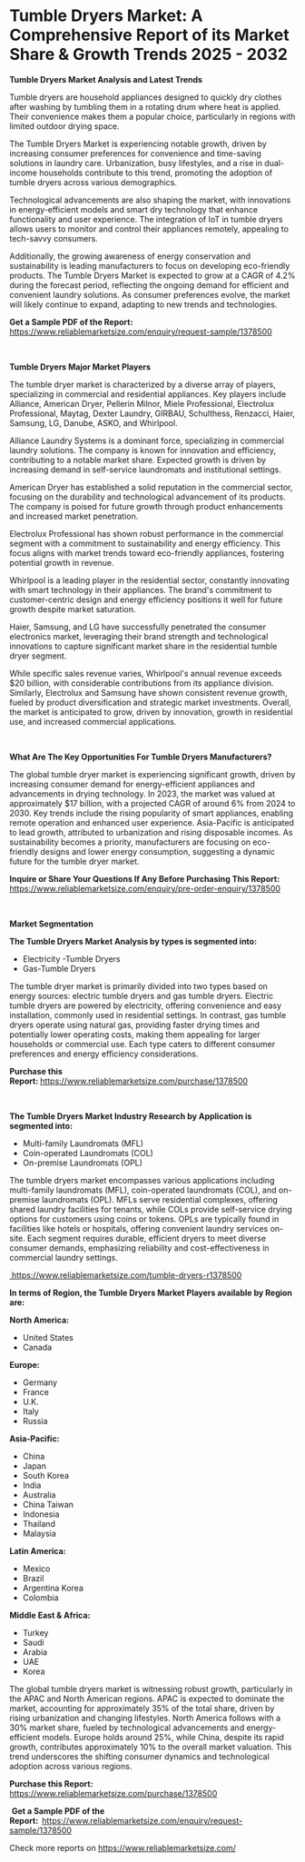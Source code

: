 <p><h1>Tumble Dryers Market: A Comprehensive Report of its Market Share & Growth Trends 2025 - 2032</h1></p><p><strong>Tumble Dryers Market Analysis and Latest Trends</strong></p>
<p><p>Tumble dryers are household appliances designed to quickly dry clothes after washing by tumbling them in a rotating drum where heat is applied. Their convenience makes them a popular choice, particularly in regions with limited outdoor drying space. </p><p>The Tumble Dryers Market is experiencing notable growth, driven by increasing consumer preferences for convenience and time-saving solutions in laundry care. Urbanization, busy lifestyles, and a rise in dual-income households contribute to this trend, promoting the adoption of tumble dryers across various demographics. </p><p>Technological advancements are also shaping the market, with innovations in energy-efficient models and smart dry technology that enhance functionality and user experience. The integration of IoT in tumble dryers allows users to monitor and control their appliances remotely, appealing to tech-savvy consumers.</p><p>Additionally, the growing awareness of energy conservation and sustainability is leading manufacturers to focus on developing eco-friendly products. The Tumble Dryers Market is expected to grow at a CAGR of 4.2% during the forecast period, reflecting the ongoing demand for efficient and convenient laundry solutions. As consumer preferences evolve, the market will likely continue to expand, adapting to new trends and technologies.</p></p>
<p><strong>Get a Sample PDF of the Report:&nbsp;</strong> <a href="https://www.reliablemarketsize.com/enquiry/request-sample/1378500?utm_campaign=1939&utm_medium=2&utm_source=Github&utm_content=ia&utm_term=16022025&utm_id=tumble-dryers">https://www.reliablemarketsize.com/enquiry/request-sample/1378500</a></p>
<p>&nbsp;</p>
<p><strong>Tumble Dryers Major Market Players</strong></p>
<p><p>The tumble dryer market is characterized by a diverse array of players, specializing in commercial and residential appliances. Key players include Alliance, American Dryer, Pellerin Milnor, Miele Professional, Electrolux Professional, Maytag, Dexter Laundry, GIRBAU, Schulthess, Renzacci, Haier, Samsung, LG, Danube, ASKO, and Whirlpool. </p><p>Alliance Laundry Systems is a dominant force, specializing in commercial laundry solutions. The company is known for innovation and efficiency, contributing to a notable market share. Expected growth is driven by increasing demand in self-service laundromats and institutional settings.</p><p>American Dryer has established a solid reputation in the commercial sector, focusing on the durability and technological advancement of its products. The company is poised for future growth through product enhancements and increased market penetration.</p><p>Electrolux Professional has shown robust performance in the commercial segment with a commitment to sustainability and energy efficiency. This focus aligns with market trends toward eco-friendly appliances, fostering potential growth in revenue.</p><p>Whirlpool is a leading player in the residential sector, constantly innovating with smart technology in their appliances. The brand's commitment to customer-centric design and energy efficiency positions it well for future growth despite market saturation.</p><p>Haier, Samsung, and LG have successfully penetrated the consumer electronics market, leveraging their brand strength and technological innovations to capture significant market share in the residential tumble dryer segment. </p><p>While specific sales revenue varies, Whirlpool's annual revenue exceeds $20 billion, with considerable contributions from its appliance division. Similarly, Electrolux and Samsung have shown consistent revenue growth, fueled by product diversification and strategic market investments. Overall, the market is anticipated to grow, driven by innovation, growth in residential use, and increased commercial applications.</p></p>
<p>&nbsp;</p>
<p><strong>What Are The Key Opportunities For Tumble Dryers Manufacturers?</strong></p>
<p><p>The global tumble dryer market is experiencing significant growth, driven by increasing consumer demand for energy-efficient appliances and advancements in drying technology. In 2023, the market was valued at approximately $17 billion, with a projected CAGR of around 6% from 2024 to 2030. Key trends include the rising popularity of smart appliances, enabling remote operation and enhanced user experience. Asia-Pacific is anticipated to lead growth, attributed to urbanization and rising disposable incomes. As sustainability becomes a priority, manufacturers are focusing on eco-friendly designs and lower energy consumption, suggesting a dynamic future for the tumble dryer market.</p></p>
<p><strong>Inquire or Share Your Questions If Any Before Purchasing This Report:</strong> <a href="https://www.reliablemarketsize.com/enquiry/pre-order-enquiry/1378500?utm_campaign=1939&utm_medium=2&utm_source=Github&utm_content=ia&utm_term=16022025&utm_id=tumble-dryers">https://www.reliablemarketsize.com/enquiry/pre-order-enquiry/1378500</a></p>
<p>&nbsp;</p>
<p><strong>Market Segmentation</strong></p>
<p><strong>The Tumble Dryers Market Analysis by types is segmented into:</strong></p>
<p><ul><li>Electricity -Tumble Dryers</li><li>Gas-Tumble Dryers</li></ul></p>
<p><p>The tumble dryer market is primarily divided into two types based on energy sources: electric tumble dryers and gas tumble dryers. Electric tumble dryers are powered by electricity, offering convenience and easy installation, commonly used in residential settings. In contrast, gas tumble dryers operate using natural gas, providing faster drying times and potentially lower operating costs, making them appealing for larger households or commercial use. Each type caters to different consumer preferences and energy efficiency considerations.</p></p>
<p><strong>Purchase this Report:&nbsp;</strong><a href="https://www.reliablemarketsize.com/purchase/1378500?utm_campaign=1939&utm_medium=2&utm_source=Github&utm_content=ia&utm_term=16022025&utm_id=tumble-dryers">https://www.reliablemarketsize.com/purchase/1378500</a></p>
<p>&nbsp;</p>
<p><strong>The Tumble Dryers Market Industry Research by Application is segmented into:</strong></p>
<p><ul><li>Multi-family Laundromats (MFL)</li><li>Coin-operated Laundromats (COL)</li><li>On-premise Laundromats (OPL)</li></ul></p>
<p><p>The tumble dryers market encompasses various applications including multi-family laundromats (MFL), coin-operated laundromats (COL), and on-premise laundromats (OPL). MFLs serve residential complexes, offering shared laundry facilities for tenants, while COLs provide self-service drying options for customers using coins or tokens. OPLs are typically found in facilities like hotels or hospitals, offering convenient laundry services on-site. Each segment requires durable, efficient dryers to meet diverse consumer demands, emphasizing reliability and cost-effectiveness in commercial laundry settings.</p></p>
<p><a href="https://www.reliablemarketsize.com/tumble-dryers-r1378500?utm_campaign=1939&utm_medium=2&utm_source=Github&utm_content=ia&utm_term=16022025&utm_id=tumble-dryers">&nbsp;https://www.reliablemarketsize.com/tumble-dryers-r1378500</a></p>
<p><strong>In terms of Region, the Tumble Dryers Market Players available by Region are:</strong></p>
<p>
    <p> <strong> North America: </strong>
        <ul>
            <li>United States</li>
            <li>Canada</li>
        </ul>
        </p> 
    <p> <strong> Europe: </strong>
        <ul>
            <li>Germany</li>
            <li>France</li>
            <li>U.K.</li>
            <li>Italy</li>
            <li>Russia</li>
        </ul>
        </p> 
    <p> <strong> Asia-Pacific: </strong>
        <ul>
            <li>China</li>
            <li>Japan</li>
            <li>South Korea</li>
            <li>India</li>
            <li>Australia</li>
            <li>China Taiwan</li>
            <li>Indonesia</li>
            <li>Thailand</li>
            <li>Malaysia</li>
        </ul>
        </p> 
    <p> <strong> Latin America: </strong>
        <ul>
            <li>Mexico</li>
            <li>Brazil</li>
            <li>Argentina Korea</li>
            <li>Colombia</li>
        </ul>
        </p> 
    <p> <strong> Middle East & Africa: </strong>
        <ul>
            <li>Turkey</li>
            <li>Saudi</li>
            <li>Arabia</li>
            <li>UAE</li>
            <li>Korea</li>
        </ul>
    </p>
    </p>
<p><p>The global tumble dryers market is witnessing robust growth, particularly in the APAC and North American regions. APAC is expected to dominate the market, accounting for approximately 35% of the total share, driven by rising urbanization and changing lifestyles. North America follows with a 30% market share, fueled by technological advancements and energy-efficient models. Europe holds around 25%, while China, despite its rapid growth, contributes approximately 10% to the overall market valuation. This trend underscores the shifting consumer dynamics and technological adoption across various regions.</p></p>
<p><strong>Purchase this Report: </strong><a href="https://www.reliablemarketsize.com/purchase/1378500?utm_campaign=1939&utm_medium=2&utm_source=Github&utm_content=ia&utm_term=16022025&utm_id=tumble-dryers">https://www.reliablemarketsize.com/purchase/1378500</a></p>
<p>&nbsp;<strong>Get a Sample PDF of the Report:&nbsp;&nbsp;</strong><a href="https://www.reliablemarketsize.com/enquiry/request-sample/1378500?utm_campaign=1939&utm_medium=2&utm_source=Github&utm_content=ia&utm_term=16022025&utm_id=tumble-dryers">https://www.reliablemarketsize.com/enquiry/request-sample/1378500</a></p>
<p><strong></strong></p>
<p>Check more reports on <a href="https://www.reliablemarketsize.com/?utm_campaign=1939&utm_medium=2&utm_source=Github&utm_content=ia&utm_term=16022025&utm_id=tumble-dryers">https://www.reliablemarketsize.com/</a></p>